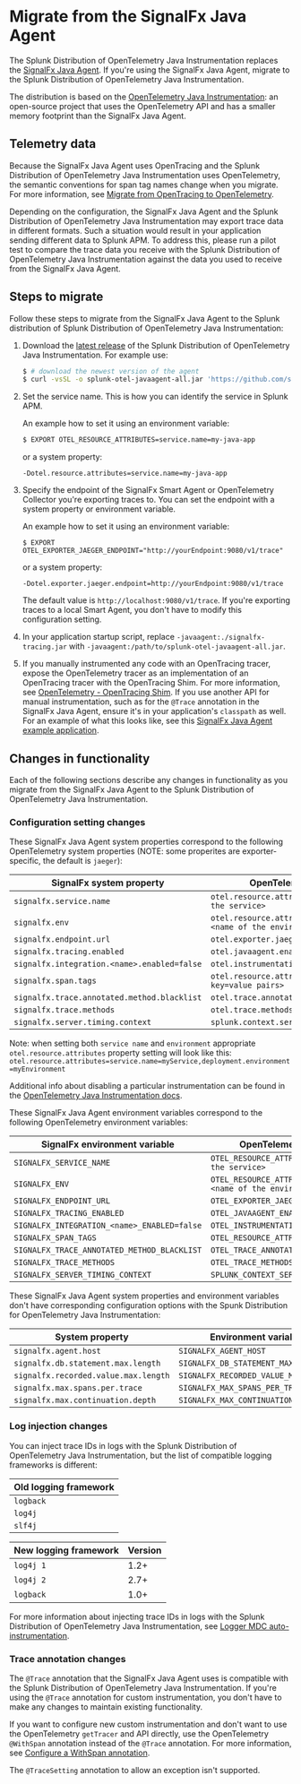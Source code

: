 # Migrate from the SignalFx Java Agent

The Splunk Distribution of OpenTelemetry Java Instrumentation replaces the
[SignalFx Java Agent](https://github.com/signalfx/signalfx-java-tracing).
If you're using the SignalFx Java Agent, migrate to the Splunk Distribution of
OpenTelemetry Java Instrumentation.

The distribution is based on the [OpenTelemetry Java Instrumentation](https://github.com/open-telemetry/opentelemetry-java-instrumentation):
an open-source project that uses the OpenTelemetry API and has a smaller memory
footprint than the SignalFx Java Agent.

## Telemetry data

Because the SignalFx Java Agent uses OpenTracing and the Splunk Distribution
of OpenTelemetry Java Instrumentation uses OpenTelemetry, the semantic
conventions for span tag names change when you migrate. For more information,
see [Migrate from OpenTracing to OpenTelemetry](https://docs.signalfx.com/en/latest/apm/apm-getting-started/apm-opentelemetry-collector.html#apm-opentelemetry-migration).

Depending on the configuration, the SignalFx Java Agent and the Splunk Distribution of OpenTelemetry Java
Instrumentation may export trace data in different formats. Such a situation would
result in your application sending different data to Splunk APM.
To address this, please run a pilot test to compare the trace data you
receive with the Splunk Distribution of OpenTelemetry Java Instrumentation
against the data you used to receive from the SignalFx Java Agent.

## Steps to migrate

Follow these steps to migrate from the SignalFx Java Agent to the Splunk
distribution of Splunk Distribution of OpenTelemetry Java Instrumentation:

1. Download the [latest release](https://github.com/signalfx/splunk-otel-java/releases/latest/download/splunk-otel-javaagent-all.jar)
   of the Splunk Distribution of OpenTelemetry Java Instrumentation. For example use: 
   ```bash
   $ # download the newest version of the agent
   $ curl -vsSL -o splunk-otel-javaagent-all.jar 'https://github.com/signalfx/splunk-otel-java/releases/latest/download/splunk-otel-javaagent-all.jar'
   ```
2. Set the service name. This is how you can identify the service in Splunk APM.

   An example how to set it using an environment variable:
   ```bash
   $ EXPORT OTEL_RESOURCE_ATTRIBUTES=service.name=my-java-app
   ```
   or a system property:
   ```
   -Dotel.resource.attributes=service.name=my-java-app
   ```
3. Specify the endpoint of the SignalFx Smart Agent or OpenTelemetry Collector
   you're exporting traces to. You can set the endpoint with a system property
   or environment variable. 
   
   An example how to set it using an environment variable:
   ```
   $ EXPORT OTEL_EXPORTER_JAEGER_ENDPOINT="http://yourEndpoint:9080/v1/trace"
   ```
   or a system property:
   ```
   -Dotel.exporter.jaeger.endpoint=http://yourEndpoint:9080/v1/trace
   ```
   The default value is `http://localhost:9080/v1/trace`. If you're exporting
   traces to a local Smart Agent, you don't have to modify this configuration
   setting.
4. In your application startup script, replace `-javaagent:./signalfx-tracing.jar`
   with `-javaagent:/path/to/splunk-otel-javaagent-all.jar`.
5. If you manually instrumented any code with an OpenTracing tracer, expose
   the OpenTelemetry tracer as an implementation of an OpenTracing tracer with
   the OpenTracing Shim. For more information, see
   [OpenTelemetry - OpenTracing Shim](https://github.com/open-telemetry/opentelemetry-java/tree/master/opentracing-shim).
   If you use another API for manual instrumentation, such as for the `@Trace`
   annotation in the SignalFx Java Agent, ensure it's in your application's
   `classpath` as well. For an example of what this looks like, see this
   [SignalFx Java Agent example application](https://github.com/signalfx/tracing-examples/blob/master/signalfx-tracing/signalfx-java-tracing/okhttp-and-jedis/src/main/java/com/signalfx/tracing/examples/javaagent/App.java).

## Changes in functionality

Each of the following sections describe any changes in functionality as you
migrate from the SignalFx Java Agent to the Splunk Distribution of
OpenTelemetry Java Instrumentation.

### Configuration setting changes

These SignalFx Java Agent system properties correspond to the following
OpenTelemetry system properties (NOTE: some properites are exporter-specific, the default is `jaeger`):

| SignalFx system property | OpenTelemetry system property |
| ------------------------ | ----------------------------- |
| `signalfx.service.name` | `otel.resource.attributes=service.name=<name of the service>` |
| `signalfx.env` | `otel.resource.attributes=deployment.environment=<name of the environment>` |
| `signalfx.endpoint.url` | `otel.exporter.jaeger.endpoint` |
| `signalfx.tracing.enabled` | `otel.javaagent.enabled` |
| `signalfx.integration.<name>.enabled=false` | `otel.instrumentation.<id>.enabled=false` | 
| `signalfx.span.tags` | `otel.resource.attributes=<comma separated key=value pairs>` |
| `signalfx.trace.annotated.method.blacklist` | `otel.trace.annotated.methods.exclude` |
| `signalfx.trace.methods` | `otel.trace.methods` |
| `signalfx.server.timing.context` | `splunk.context.server-timing.enabled` |

Note: when setting both `service name` and `environment` appropriate `otel.resource.attributes` property setting will 
look like this: `otel.resource.attributes=service.name=myService,deployment.environment=myEnvironment` 

Additional info about disabling a particular instrumentation can be found in the [OpenTelemetry Java Instrumentation docs](https://github.com/open-telemetry/opentelemetry-java-instrumentation/blob/main/docs/suppressing-instrumentation.md).

These SignalFx Java Agent environment variables correspond to the following
OpenTelemetry environment variables:

| SignalFx environment variable | OpenTelemetry environment variable |
| ----------------------------- | ---------------------------------- |
| `SIGNALFX_SERVICE_NAME` | `OTEL_RESOURCE_ATTRIBUTES=service.name=<name of the service>` |
| `SIGNALFX_ENV` | `OTEL_RESOURCE_ATTRIBUTES=deployment.environment=<name of the environment>` |
| `SIGNALFX_ENDPOINT_URL` |`OTEL_EXPORTER_JAEGER_ENDPOINT` |
| `SIGNALFX_TRACING_ENABLED` | `OTEL_JAVAAGENT_ENABLED` |
| `SIGNALFX_INTEGRATION_<name>_ENABLED=false` | `OTEL_INSTRUMENTATION_<id>_ENABLED=false` |
| `SIGNALFX_SPAN_TAGS` | `OTEL_RESOURCE_ATTRIBUTES` |
| `SIGNALFX_TRACE_ANNOTATED_METHOD_BLACKLIST` | `OTEL_TRACE_ANNOTATED_METHODS_EXCLUDE` |
| `SIGNALFX_TRACE_METHODS` | `OTEL_TRACE_METHODS` |
| `SIGNALFX_SERVER_TIMING_CONTEXT` | `SPLUNK_CONTEXT_SERVER_TIMING_ENABLED` |

These SignalFx Java Agent system properties and environment variables don't
have corresponding configuration options with the Spunk Distribution for
OpenTelemetry Java Instrumentation:

| System property | Environment variable |
| --------------- | -------------------- |
| `signalfx.agent.host` | `SIGNALFX_AGENT_HOST` |
| `signalfx.db.statement.max.length` | `SIGNALFX_DB_STATEMENT_MAX_LENGTH` |
| `signalfx.recorded.value.max.length` | `SIGNALFX_RECORDED_VALUE_MAX_LENGTH` |
| `signalfx.max.spans.per.trace` | `SIGNALFX_MAX_SPANS_PER_TRACE` |
| `signalfx.max.continuation.depth` | `SIGNALFX_MAX_CONTINUATION_DEPTH` |

### Log injection changes

You can inject trace IDs in logs with the Splunk Distribution of OpenTelemetry
Java Instrumentation, but the list of compatible logging frameworks is
different:

| Old logging framework |
| --------------------- |
| `logback` |
| `log4j` |
| `slf4j` |

| New logging framework | Version |
| --------------------- | ------- |
| `log4j 1` | 1.2+ |
| `log4j 2` | 2.7+ |
| `logback` | 1.0+ |

For more information about injecting trace IDs in logs with the Splunk
Distribution of OpenTelemetry Java Instrumentation, see
[Logger MDC auto-instrumentation](https://github.com/open-telemetry/opentelemetry-java-instrumentation/blob/master/docs/logger-mdc-instrumentation.md).

### Trace annotation changes

The `@Trace` annotation that the SignalFx Java Agent uses is compatible with
the Splunk Distribution of OpenTelemetry Java Instrumentation. If you're using
the `@Trace` annotation for custom instrumentation, you don't have to make any
changes to maintain existing functionality. 

If you want to configure new custom instrumentation and don't want to use the
OpenTelemetry `getTracer` and API directly, use the OpenTelemetry `@WithSpan`
annotation instead of the `@Trace` annotation. For more information, see
[Configure a WithSpan annotation](https://github.com/open-telemetry/opentelemetry-java-instrumentation#configure-a-withspan-annotation).

The `@TraceSetting` annotation to allow an exception isn't supported.
